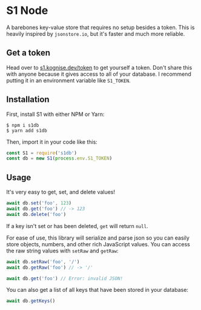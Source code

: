# S1 Node

A barebones key-value store that requires no setup besides a token. This is heavily inspired by `jsonstore.io`, but it's faster and much more reliable.

## Get a token

Head over to [s1.kognise.dev/token](https://s1.kognise.dev/token) to get yourself a token. Don't share this with anyone because it gives access to all of your database. I recommend putting it in an environment variable like `S1_TOKEN`.

## Installation

First, install S1 with either NPM or Yarn:
```
$ npm i s1db
$ yarn add s1db
```

Then, import it in your code like this:
```js
const S1 = require('s1db')
const db = new S1(process.env.S1_TOKEN)
```

## Usage

It's very easy to get, set, and delete values!
```js
await db.set('foo', 123)
await db.get('foo') // -> 123
await db.delete('foo')
```

If a key isn't set or has been deleted, `get` will return `null`.

For ease of use, this library will serialize and parse json so you can easily store objects, numbers, and other rich JavaScript values. You can access the raw string values with `setRaw` and `getRaw`:

```js
await db.setRaw('foo', '/')
await db.getRaw('foo') // -> '/'

await db.get('foo') // Error: invalid JSON!
```

You can also get a list of all keys that have been stored in your database:
```js
await db.getKeys()
```